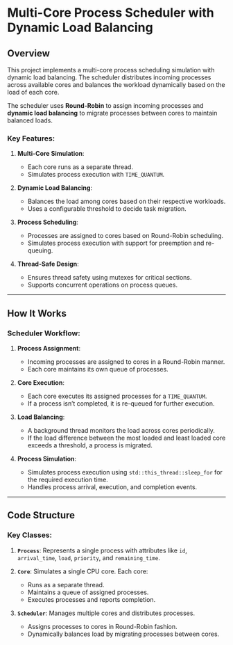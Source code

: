 # Multi-Core Process Scheduler with Dynamic Load Balancing

## Overview

This project implements a multi-core process scheduling simulation with dynamic load balancing. The scheduler distributes incoming processes across available cores and balances the workload dynamically based on the load of each core.

The scheduler uses **Round-Robin** to assign incoming processes and **dynamic load balancing** to migrate processes between cores to maintain balanced loads.

### Key Features:
1. **Multi-Core Simulation**:
   - Each core runs as a separate thread.
   - Simulates process execution with `TIME_QUANTUM`.

2. **Dynamic Load Balancing**:
   - Balances the load among cores based on their respective workloads.
   - Uses a configurable threshold to decide task migration.

3. **Process Scheduling**:
   - Processes are assigned to cores based on Round-Robin scheduling.
   - Simulates process execution with support for preemption and re-queuing.

4. **Thread-Safe Design**:
   - Ensures thread safety using mutexes for critical sections.
   - Supports concurrent operations on process queues.

---

## How It Works

### Scheduler Workflow:
1. **Process Assignment**:
   - Incoming processes are assigned to cores in a Round-Robin manner.
   - Each core maintains its own queue of processes.

2. **Core Execution**:
   - Each core executes its assigned processes for a `TIME_QUANTUM`.
   - If a process isn’t completed, it is re-queued for further execution.

3. **Load Balancing**:
   - A background thread monitors the load across cores periodically.
   - If the load difference between the most loaded and least loaded core exceeds a threshold, a process is migrated.

4. **Process Simulation**:
   - Simulates process execution using `std::this_thread::sleep_for` for the required execution time.
   - Handles process arrival, execution, and completion events.

---

## Code Structure

### Key Classes:
1. **`Process`**:
   Represents a single process with attributes like `id`, `arrival_time`, `load`, `priority`, and `remaining_time`.

2. **`Core`**:
   Simulates a single CPU core. Each core:
   - Runs as a separate thread.
   - Maintains a queue of assigned processes.
   - Executes processes and reports completion.

3. **`Scheduler`**:
   Manages multiple cores and distributes processes.
   - Assigns processes to cores in Round-Robin fashion.
   - Dynamically balances load by migrating processes between cores.



